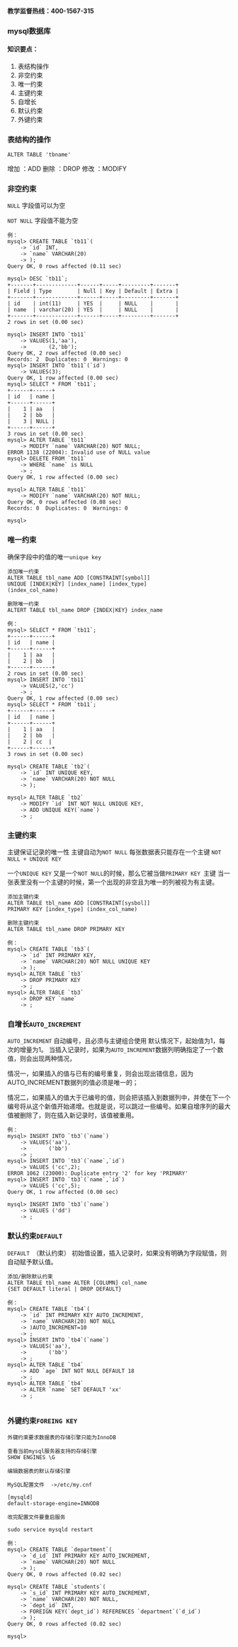 #### 教学监督热线：400-1567-315

### mysql数据库

#### 知识要点：

1. 表结构操作
2. 非空约束
3. 唯一约束
4. 主键约束
5. 自增长
6. 默认约束
7. 外键约束

### 表结构的操作

`ALTER TABLE 'tbname'`

增加 ：ADD
删除 ：DROP 
修改 ：MODIFY

### 非空约束

`NULL`  字段值可以为空

`NOT NULL`  字段值不能为空

```
例：
mysql> CREATE TABLE `tb11`(
    -> `id` INT,
    -> `name` VARCHAR(20)
    -> );
Query OK, 0 rows affected (0.11 sec)

mysql> DESC `tb11`;
+-------+-------------+------+-----+---------+-------+
| Field | Type        | Null | Key | Default | Extra |
+-------+-------------+------+-----+---------+-------+
| id    | int(11)     | YES  |     | NULL    |       |
| name  | varchar(20) | YES  |     | NULL    |       |
+-------+-------------+------+-----+---------+-------+
2 rows in set (0.00 sec)

mysql> INSERT INTO `tb11`
    -> VALUES(1,'aa'),
    ->       (2,'bb');
Query OK, 2 rows affected (0.00 sec)
Records: 2  Duplicates: 0  Warnings: 0
mysql> INSERT INTO `tb11`(`id`)
    -> VALUES(3);
Query OK, 1 row affected (0.00 sec)
mysql> SELECT * FROM `tb11`;
+------+------+
| id   | name |
+------+------+
|    1 | aa   |
|    2 | bb   |
|    3 | NULL |
+------+------+
3 rows in set (0.00 sec)
mysql> ALTER TABLE `tb11`
    -> MODIFY `name` VARCHAR(20) NOT NULL;
ERROR 1138 (22004): Invalid use of NULL value
mysql> DELETE FROM `tb11`
    -> WHERE `name` is NULL
    -> ;
Query OK, 1 row affected (0.00 sec)

mysql> ALTER TABLE `tb11`
    -> MODIFY `name` VARCHAR(20) NOT NULL;
Query OK, 0 rows affected (0.08 sec)
Records: 0  Duplicates: 0  Warnings: 0

mysql>
```

### 唯一约束

确保字段中的值的唯一`unique key` 

```
添加唯一约束
ALTER TABLE tbl_name ADD [CONSTRAINT[symbol]]
UNIQUE [INDEX|KEY] [index_name] [index_type]
(index_col_name)

删除唯一约束
ALTERT TABLE tbl_name DROP {INDEX|KEY} index_name
```

```
例：
mysql> SELECT * FROM `tb11`;
+------+------+
| id   | name |
+------+------+
|    1 | aa   |
|    2 | bb   |
+------+------+
2 rows in set (0.00 sec)
mysql> INSERT INTO `tb11`
    -> VALUES(2,'cc')
    -> ;
Query OK, 1 row affected (0.00 sec)
mysql> SELECT * FROM `tb11`;
+------+------+
| id   | name |
+------+------+
|    1 | aa   |
|    2 | bb   |
|    2 | cc  |
+------+------+
3 rows in set (0.00 sec)

mysql> CREATE TABLE `tb2`(
    -> `id` INT UNIQUE KEY,
    -> `name` VARCHAR(20) NOT NULL
    -> );

mysql> ALTER TABLE `tb2`
    -> MODIFY `id` INT NOT NULL UNIQUE KEY,
    -> ADD UNIQUE KEY(`name`)
    -> ;
```

### 主键约束

主键保证记录的唯一性
主键自动为`NOT NULL`
每张数据表只能存在一个主键
`NOT NULL + UNIQUE KEY`

一个`UNIQUE KEY` 又是一个`NOT NULL`的时候，那么它被当做`PRIMARY KEY `主键
当一张表里没有一个主键的时候，第一个出现的非空且为唯一的列被视为有主键。

```
添加主键约束
ALTER TABLE tbl_name ADD [CONSTRAINT[sysbol]]
PRIMARY KEY [index_type] (index_col_name)

删除主键约束
ALTER TABLE tbl_name DROP PRIMARY KEY

```

```
例：
mysql> CREATE TABLE `tb3`(
    -> `id` INT PRIMARY KEY,
    -> `name` VARCHAR(20) NOT NULL UNIQUE KEY
    -> );
mysql> ALTER TABLE `tb3`
    -> DROP PRIMARY KEY
    -> ;
mysql> ALTER TABLE `tb3`
    -> DROP KEY `name`
    -> ;
```

### 自增长`AUTO_INCREMENT `

`AUTO_INCREMENT` 自动编号，且必须与主键组合使用
默认情况下，起始值为1，每次的增量为1。
当插入记录时，如果为`AUTO_INCREMENT`数据列明确指定了一个数值，则会出现两种情况，

情况一，如果插入的值与已有的编号重复，则会出现出错信息，因为AUTO_INCREMENT数据列的值必须是唯一的；

情况二，如果插入的值大于已编号的值，则会把该插入到数据列中，并使在下一个编号将从这个新值开始递增。也就是说，可以跳过一些编号。如果自增序列的最大值被删除了，则在插入新记录时，该值被重用。

```
例：
mysql> INSERT INTO `tb3`(`name`)
    -> VALUES('aa'),
    ->       ('bb')
    -> ;
mysql> INSERT INTO `tb3`(`name`,`id`)
    -> VALUES ('cc',2);
ERROR 1062 (23000): Duplicate entry '2' for key 'PRIMARY'
mysql> INSERT INTO `tb3`(`name`,`id`)
    -> VALUES ('cc',5);
Query OK, 1 row affected (0.00 sec)

mysql> INSERT INTO `tb3`(`name`)
    -> VALUES ('dd')
    -> ;
```

### 默认约束`DEFAULT `

`DEFAULT `（默认约束）
初始值设置，插入记录时，如果没有明确为字段赋值，则自动赋予默认值。

```
添加/删除默认约束
ALTER TABLE tbl_name ALTER [COLUMN] col_name
{SET DEFAULT literal | DROP DEFAULT}
```

```
例：
mysql> CREATE TABLE `tb4`(
    -> `id` INT PRIMARY KEY AUTO_INCREMENT,
    -> `name` VARCHAR(20) NOT NULL
    -> )AUTO_INCREMENT=10
    -> ;
mysql> INSERT INTO `tb4`(`name`)
    -> VALUES('aa'),
    ->       ('bb')
    -> ;
mysql> ALTER TABLE `tb4`
    -> ADD `age` INT NOT NULL DEFAULT 18
    -> ;
mysql> ALTER TABLE `tb4`
    -> ALTER `name` SET DEFAULT 'xx'
    -> ;
    
```

### 外键约束`FOREING KEY `

```
外键约束要求数据表的存储引擎只能为InnoDB

查看当前mysql服务器支持的存储引擎
SHOW ENGINES \G

编辑数据表的默认存储引擎

MySQL配置文件  ->/etc/my.cnf

[mysqld]
default-storage-engine=INNODB

改完配置文件要重启服务

sudo service mysqld restart
```

```
例：
mysql> CREATE TABLE `department`(
    -> `d_id` INT PRIMARY KEY AUTO_INCREMENT,
    -> `name` VARCHAR(20) NOT NULL
    -> );
Query OK, 0 rows affected (0.02 sec)

mysql> CREATE TABLE `students`(
    -> `s_id` INT PRIMARY KEY AUTO_INCREMENT,
    -> `name` VARCHAR(20) NOT NULL,
    -> `dept_id` INT,
    -> FOREIGN KEY(`dept_id`) REFERENCES `department`(`d_id`)
    -> );
Query OK, 0 rows affected (0.02 sec)

mysql>
```